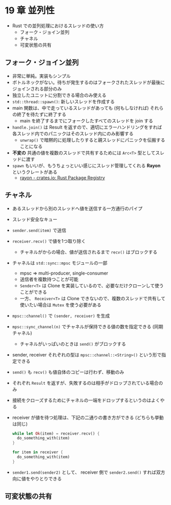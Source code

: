 19 章 並列性
===

- Rust での並列処理におけるスレッドの使い方
  - フォーク・ジョイン並列
  - チャネル
  - 可変状態の共有



## フォーク・ジョイン並列

- 非常に単純。実装もシンプル
- ボトルネックがない。待ちが発生するのはフォークされたスレッドが最後にジョインされる部分のみ
- 独立したユニットに分割できる場合のみ使える
- `std::thread::spawn()`: 新しいスレッドを作成する
- main 関数は、中で走っているスレッドがあっても (何もしなければ) それらの終了を待たずに終了する
  - main を終了するまでにフォークしたすべてのスレッドを join する
- `handle.join()` は Result を返すので、適切にエラーハンドリングをすれば各スレッド内でのパニックはそのスレッド内にのみ影響する
  - `unwrap()` で暗黙的に処理したりすると親スレッドにパニックを伝搬することになる
- **不変の** 共通の値を複数のスレッドで共有するためには `Arc<T>` 型としてスレッドに渡す
- `spawn` もいいが、もうちょっといい感じにスレッド管理してくれる **Rayon** というクレートがある
  - [rayon - crates.io: Rust Package Registry](https://crates.io/crates/rayon)

## チャネル

- あるスレッドから別のスレッドへ値を送信する一方通行のパイプ
- スレッド安全なキュー
- `sender.send(item)` で送信
- `receiver.recv()` で値を1つ取り除く
  - チャネルがからの場合、値が送信されるまで `recv()` はブロックする
- チャネルは `std::sync::mpsc` モジュールの一部
  - mpsc => multi-producer, single-consumer
  - 送信者を複数持つことが可能
  - `Sender<T>` は Clone を実装しているので、必要なだけクローンして使うことができる
  - 一方、 `Receiver<T>` は Clone できないので、複数のスレッドで共有して使いたい場合は `Mutex` を使う必要がある
- `mpsc::channel()` で `(sender, receiver)` を生成
- `mpsc::sync_channel(n)` でチャネルが保持できる値の数を指定できる (同期チャネル)
  - チャネルがいっぱいのときは `send()` がブロックする
- sender, receiver それぞれの型は `mpsc::channel::<String>()` という形で指定できる
- `send()` も `recv()` も値自体のコピーは行わず、移動のみ
- それぞれ `Result` を返すが、失敗するのは相手がドロップされている場合のみ
- 接続をクローズするためにチャネルの一端をドロップするというのはよくやる
- receiver が値を待つ処理は、下記の二通りの書き方ができる (どちらも挙動は同じ)

  ```rust
  while let Ok(item) = receiver.recv() {
    do_something_with(item)
  }
  ```

  ```rust
  for item in receiver {
    do_something_with(item)
  }
  ```

- `sender1.send(sender2)` として、 receiver 側で `sender2.send()` すれば双方向に値をやりとりできる


## 可変状態の共有




